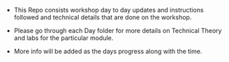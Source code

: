 * This Repo consists workshop day to day updates and instructions followed and technical details that are done on the workshop. 

* Please go through each Day folder for more details on Technical Theory and labs for the particular module. 

* More info will be added as the days progress along with the time. 
